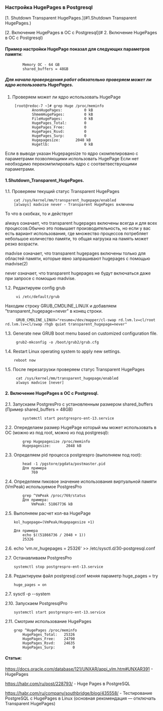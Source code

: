 ### Настройка HugePages в Postgresql

[1. Shutdown Transparent HugePages.](#1.Shutdown Transparent HugePages.)

[2. Включение HugePages в ОС c Postgresql](# 2. Включение HugePages в ОС c Postgresql)


#### Пример настройки HugePage показал для следующих параметров памяти:

            Memory OC - 64 GB
            shared_buffers = 48GB

##### Для начала провередения работ обязательно проверяем может ли ядро использовать HugePages.

1. Проверяем может ли ядро использовать HugePage

        [root@redoc-7 ~]# grep Huge /proc/meminfo
                AnonHugePages:          0 kB
                ShmemHugePages:         0 kB
                FileHugePages:          0 kB
                HugePages_Total:        0
                HugePages_Free:         0
                HugePages_Rsvd:         0
                HugePages_Surp:         0
                Hugepagesize:       2048 kB
                Hugetlb:                0 kB

Если в выводе указан Hugepagesize то ядро скомпелировано с параметрами позволяющими использовать HugePage 
Если нет необходимо перекомпилировать ядро с соответвествующими параметрами.    

#### 1.Shutdown_Transparent_HugePages.

1.1. Проверяем текущий статус Transparent HugePages

        cat /sys/kernel/mm/transparent_hugepage/enabled
        [always] madvise never - Transparent HugePages включены
    
То что в скобках, то и действует

always означает, что transparent hugepages включены всегда и для всех процессов.Обычно это повышает производительность, но если у вас есть вариант использования, где множество процессов потребляет небольшое количество памяти, то общая нагрузка на память может резко возрасти.

madvise означает, что transparent hugepages включены только для областей памяти, которые явно запрашивают hugepages с помощью madvise(2)

never означает, что transparent hugepages не будут включаться даже при запросе с помощью madvise. 


1.2. Редактируем  config grub

         vi /etc/default/grub

Находим строку  GRUB_CMDLINE_LINUX и добавляем "transparent_hugepage=never" в конец строки.

         GRUB_CMDLINE_LINUX="resume=/dev/mapper/cl-swap rd.lvm.lv=cl/root rd.lvm.lv=cl/swap rhgb quiet transparent_hugepage=never"

1.3. Generate new GRUB boot menu based on customized configuration file.

         grub2-mkconfig -o /boot/grub2/grub.cfg
    
1.4. Restart Linux operating system to apply new settings.

        reboot now

1.5. После перезагрузки проверяем статус Transparent HugePages

         cat /sys/kernel/mm/transparent_hugepage/enabled
         always madvise [never]
    

#### 2. Включение HugePages в ОС c Postgresql.

2.1. Запускаем PostgresPro с установленным размером  shared_buffers (Пример shared_buffers = 48GB)
 
            systemctl start postgrespro-ent-13.service 
    
2.2. Опеределаем размер HugePage который мы может использовать в OC (можно из под root, можно из под postgresql):

            grep Hugepagesize /proc/meminfo
            Hugepagesize:       2048 kB


2.3. Определяем pid процесса postgrespro (выполняем под root):
 
            head -1 /pgstore/pgdata/postmaster.pid 
            Для примера
                769
        
2.4.  Определяем пиковое значение использования виртуальной памяти (VmPeak) используемое PostgresPro

            grep ^VmPeak /proc/769/status
            Для примера:
                VmPeak: 51867736 kB

2.5. Выполняем расчет кол-ва HugePage 

        kol_hugepage=(VmPeak/Hugepagesize +1)
    
        Для примера
            echo $((51866736 / 2048 + 1))
            25326
    
2.6. 
        echo 'vm.nr_hugepages = 25326' >> /etc/sysctl.d/30-postgresql.conf


2.7. Останавливаем PostgresPro

        systemctl stop postgrespro-ent-13.service
        
2.8. Редактируем файл postgresql.conf меняя параметр huge_pages = try

        huge_pages = on

2.7. 
        sysctl -p --system

2.10. Запускаем PostgresqlPro

        systemctl start postgrespro-ent-13.service 
    
2.11. Смотрим использование HugePages
    
        grep ^HugePages /proc/meminfo
            HugePages_Total:   25326
            HugePages_Free:    24790
            HugePages_Rsvd:    24635
            HugePages_Surp:        0
      

#### Статьи:
https://docs.oracle.com/database/121/UNXAR/appi_vlm.htm#UNXAR391 - HugePages

https://habr.com/ru/post/228793/ - Huge Pages в PostgreSQL

https://habr.com/ru/company/southbridge/blog/435558/ - Тестирование PostgreSQL с HugePages в Linux (основная рекомендация — отключать Transparent HugePages)


